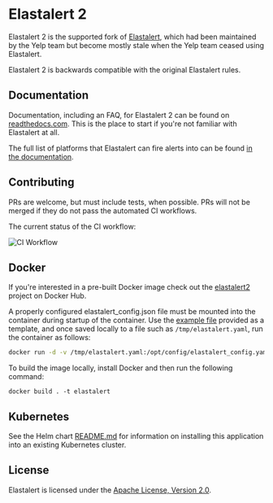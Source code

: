 # Elastalert 2

Elastalert 2 is the supported fork of [Elastalert][0], which had been maintained by the Yelp team
but become mostly stale when the Yelp team ceased using Elastalert. 

Elastalert 2 is backwards compatible with the original Elastalert rules.

## Documentation

Documentation, including an FAQ, for Elastalert 2 can be found on [readthedocs.com][3]. This is the place to start if you're not familiar with Elastalert at all.

The full list of platforms that Elastalert can fire alerts into can be found [in the documentation][4].


## Contributing

PRs are welcome, but must include tests, when possible. PRs will not be merged if they do not pass
the automated CI workflows. 

The current status of the CI workflow:

![CI Workflow](https://github.com/jertel/elastalert/workflows/master_build_test/badge.svg)

## Docker

If you're interested in a pre-built Docker image check out the [elastalert2][2] project on Docker Hub.

A properly configured elastalert_config.json file must be mounted into the container during startup of the container. Use the [example file][1] provided as a template, and once saved locally to a file such as `/tmp/elastalert.yaml`, run the container as follows:

```bash
docker run -d -v /tmp/elastalert.yaml:/opt/config/elastalert_config.yaml jertel/elastalert2
```

To build the image locally, install Docker and then run the following command:
```
docker build . -t elastalert
```

## Kubernetes

See the Helm chart [README.md](chart/elastalert2/README.md) for information on installing this application into an existing Kubernetes cluster.

## License

Elastalert is licensed under the [Apache License, Version 2.0][5].

[0]: https://github.com/yelp/elastalert
[1]: https://github.com/jertel/elastalert2/blob/master/config.yaml.example
[2]: https://hub.docker.com/r/jertel/elastalert2
[3]: https://elastalert2.readthedocs.io/
[4]: https://elastalert2.readthedocs.io/en/latest/ruletypes.html#alerts
[5]: http://www.apache.org/licenses/LICENSE-2
[6]: https://github.com/jertel/elastalert2/discussions
[7]: https://github.com/jertel/elastalert2/releases/new
